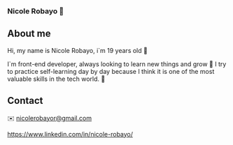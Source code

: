 ### Nicole Robayo 👋

## About me
Hi, my name is Nicole Robayo, i`m 19 years old 🤗

I`m front-end developer, always looking to learn new things and grow 🌱 
I try to practice self-learning day by day because I think it is one of the most valuable skills in the tech world. 🤩

## Contact
✉️ nicolerobayor@gmail.com

https://www.linkedin.com/in/nicole-robayo/


